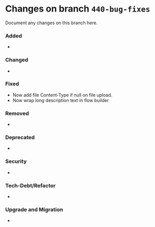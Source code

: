# Changes on branch `440-bug-fixes`
Document any changes on this branch here.
### Added
- 

### Changed
- 

### Fixed
- Now add file Content-Type if null on file upload.
- Now wrap long description text in flow builder 

### Removed
- 

### Deprecated
- 

### Security
- 

### Tech-Debt/Refactor
- 

### Upgrade and Migration
- 
